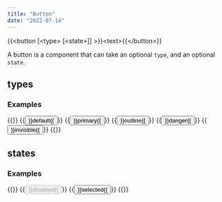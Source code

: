 ```yaml
---
title: "Button"
date: "2022-07-14"
---
```


{{\<button [\<type\> [\<state\>]] \>}}\<text\>{{\</button\>}}

A button is a component that can take an optional `type`, and an optional `state`.

## types

### Examples

{{<example>}}
    {{<button >}}default{{</button>}}
    {{<button primary>}}primary{{</button>}}
    {{<button outline>}}outline{{</button>}}
    {{<button danger>}}danger{{</button>}}
    {{<button invisible>}}invisible{{</button>}}
{{</example>}}

## states

### Examples

{{<example>}}
    {{<button default disabled>}}disabled{{</button>}}
    {{<button default selected>}}selected{{</button>}}
{{</example>}}